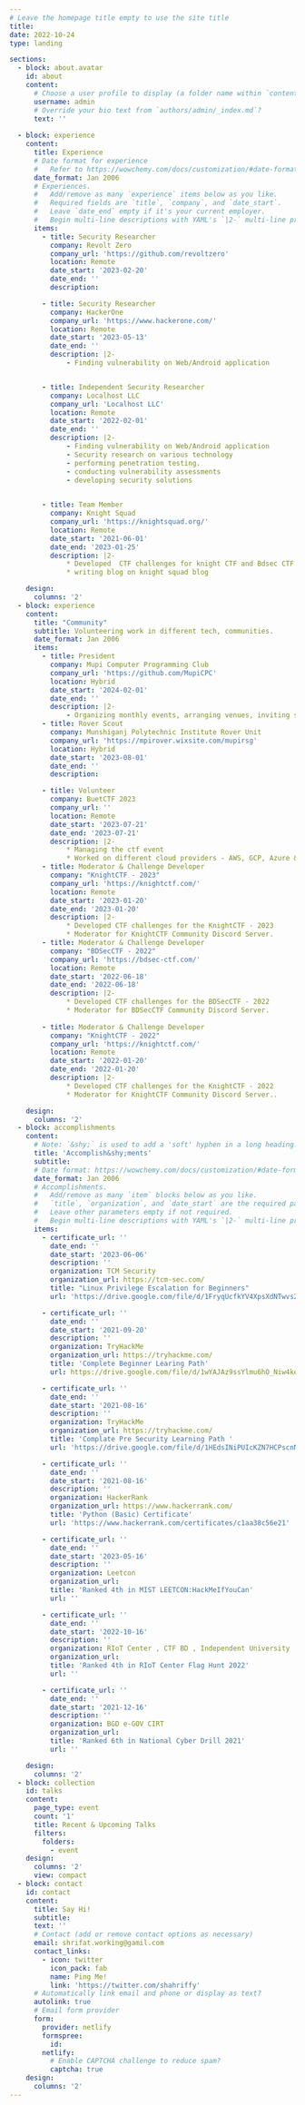 ```yaml
---
# Leave the homepage title empty to use the site title
title:
date: 2022-10-24
type: landing

sections:
  - block: about.avatar
    id: about
    content:
      # Choose a user profile to display (a folder name within `content/authors/`)
      username: admin
      # Override your bio text from `authors/admin/_index.md`?
      text: ''
      
  - block: experience
    content:
      title: Experience
      # Date format for experience
      #   Refer to https://wowchemy.com/docs/customization/#date-format
      date_format: Jan 2006
      # Experiences.
      #   Add/remove as many `experience` items below as you like.
      #   Required fields are `title`, `company`, and `date_start`.
      #   Leave `date_end` empty if it's your current employer.
      #   Begin multi-line descriptions with YAML's `|2-` multi-line prefix.
      items:
        - title: Security Researcher
          company: Revolt Zero
          company_url: 'https://github.com/revoltzero'
          location: Remote
          date_start: '2023-02-20'
          date_end: ''
          description: 

        - title: Security Researcher
          company: HackerOne
          company_url: 'https://www.hackerone.com/'
          location: Remote
          date_start: '2023-05-13'
          date_end: ''
          description: |2-
              -	Finding vulnerability on Web/Android application 


        - title: Independent Security Researcher
          company: Localhost LLC
          company_url: 'Localhost LLC'
          location: Remote
          date_start: '2022-02-01'
          date_end: ''
          description: |2-
              -	Finding vulnerability on Web/Android application
              -	Security research on various technology
              -	performing penetration testing.
              -	conducting vulnerability assessments
              - developing security solutions

              
        - title: Team Member
          company: Knight Squad
          company_url: 'https://knightsquad.org/'
          location: Remote
          date_start: '2021-06-01'
          date_end: '2023-01-25'
          description: |2-
              * Developed  CTF challenges for knight CTF and Bdsec CTF .
              * writing blog on knight squad blog

    design:
      columns: '2'
  - block: experience
    content:
      title: "Community"
      subtitle: Volunteering work in different tech, communities.
      date_format: Jan 2006
      items:
        - title: President  
          company: Mupi Computer Programming Club 
          company_url: 'https://github.com/MupiCPC'
          location: Hybrid
          date_start: '2024-02-01'
          date_end: ''
          description: |2-
              - Organizing monthly events, arranging venues, inviting speakers, and other duties are among the responsibilities.
        - title: Rover Scout  
          company: Munshiganj Polytechnic Institute Rover Unit 
          company_url: 'https://mpirover.wixsite.com/mupirsg'
          location: Hybrid
          date_start: '2023-08-01'
          date_end: ''
          description: 

        - title: Volunteer 
          company: BuetCTF 2023
          company_url: ''
          location: Remote
          date_start: '2023-07-21'
          date_end: '2023-07-21'
          description: |2-
              * Managing the ctf event
              * Worked on different cloud providers - AWS, GCP, Azure & Digital Ocean  while working on the CTF.
        - title: Moderator & Challenge Developer
          company: "KnightCTF - 2023"
          company_url: 'https://knightctf.com/'
          location: Remote
          date_start: '2023-01-20'
          date_end: '2023-01-20'
          description: |2-
              * Developed CTF challenges for the KnightCTF - 2023
              * Moderator for KnightCTF Community Discord Server.
        - title: Moderator & Challenge Developer
          company: "BDSecCTF - 2022"
          company_url: 'https://bdsec-ctf.com/'
          location: Remote
          date_start: '2022-06-18'
          date_end: '2022-06-18'
          description: |2-
              * Developed CTF challenges for the BDSecCTF - 2022
              * Moderator for BDSecCTF Community Discord Server.
        
        - title: Moderator & Challenge Developer
          company: "KnightCTF - 2022"
          company_url: 'https://knightctf.com/'
          location: Remote
          date_start: '2022-01-20'
          date_end: '2022-01-20'
          description: |2-
              * Developed CTF challenges for the KnightCTF - 2022
              * Moderator for KnightCTF Community Discord Server..

    design:
      columns: '2'
  - block: accomplishments
    content:
      # Note: `&shy;` is used to add a 'soft' hyphen in a long heading.
      title: 'Accomplish&shy;ments'
      subtitle:
      # Date format: https://wowchemy.com/docs/customization/#date-format
      date_format: Jan 2006
      # Accomplishments.
      #   Add/remove as many `item` blocks below as you like.
      #   `title`, `organization`, and `date_start` are the required parameters.
      #   Leave other parameters empty if not required.
      #   Begin multi-line descriptions with YAML's `|2-` multi-line prefix.
      items:
        - certificate_url: ''
          date_end: ''
          date_start: '2023-06-06'
          description: ''
          organization: TCM Security
          organization_url: https://tcm-sec.com/
          title: "Linux Privilege Escalation for Beginners"
          url: 'https://drive.google.com/file/d/1FryqUcfkYV4XpsXdNTwvs2KgCX_Y8W-P/view'

        - certificate_url: ''
          date_end: ''
          date_start: '2021-09-20'
          description: ''
          organization: TryHackMe
          organization_url: https://tryhackme.com/
          title: 'Complete Beginner Learing Path'
          url: https://drive.google.com/file/d/1wYAJAz9ssYlmu6hO_Niw4keHaM8-Pjf1/view

        - certificate_url: ''
          date_end: ''
          date_start: '2021-08-16'
          description: ''
          organization: TryHackMe
          organization_url: https://tryhackme.com/
          title: 'Complate Pre Security Learning Path '
          url: 'https://drive.google.com/file/d/1HEdsINiPUIcKZN7HCPscnNz6tP6mZRhH/view?usp=sharing'

        - certificate_url: ''
          date_end: ''
          date_start: '2021-08-16'
          description: ''
          organization: HackerRank
          organization_url: https://www.hackerrank.com/
          title: 'Python (Basic) Certificate'
          url: 'https://www.hackerrank.com/certificates/c1aa38c56e21' 

        - certificate_url: ''
          date_end: ''
          date_start: '2023-05-16'
          description: ''
          organization: Leetcon 
          organization_url: 
          title: 'Ranked 4th in MIST LEETCON:HackMeIfYouCan'
          url: ''                    

        - certificate_url: ''
          date_end: ''
          date_start: '2022-10-16'
          description: ''
          organization: RIoT Center , CTF BD , Independent University 
          organization_url: 
          title: 'Ranked 4th in RIoT Center Flag Hunt 2022'
          url: ''  

        - certificate_url: ''
          date_end: ''
          date_start: '2021-12-16'
          description: ''
          organization: BGD e-GOV CIRT 
          organization_url: 
          title: 'Ranked 6th in National Cyber Drill 2021'
          url: ''  

    design:
      columns: '2'
  - block: collection
    id: talks
    content:
      page_type: event
      count: '1'
      title: Recent & Upcoming Talks
      filters:
        folders:
          - event
    design:
      columns: '2'
      view: compact
  - block: contact
    id: contact
    content:
      title: Say Hi!
      subtitle:
      text: ''
      # Contact (add or remove contact options as necessary)
      email: shrifat.working@gamil.com
      contact_links:
        - icon: twitter
          icon_pack: fab
          name: Ping Me!  
          link: 'https://twitter.com/shahriffy'
      # Automatically link email and phone or display as text?
      autolink: true
      # Email form provider
      form:
        provider: netlify
        formspree:
          id:
        netlify:
          # Enable CAPTCHA challenge to reduce spam?
          captcha: true
    design:
      columns: '2'
---
```

